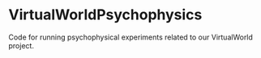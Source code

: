 # VirtualWorldPsychophysics
Code for running psychophysical experiments related to our VirtualWorld project.
